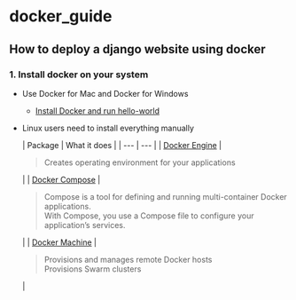 # docker_guide
## How to deploy a django website using docker

### 1. Install docker on your system
- Use Docker for Mac and Docker for Windows
  - [Install Docker and run hello-world](https://docs.docker.com/engine/getstarted/step_one/#step-1-get-docker)

- Linux users need to install everything manually

  | Package | What it does |
| --- | --- |
| [Docker Engine](https://docs.docker.com/engine/installation/) | <blockquote>Creates operating environment for your applications</blockquote> |
| [Docker Compose](https://docs.docker.com/compose/install/)    | <blockquote>Compose is a tool for defining and running multi-container Docker applications. <br> With Compose, you use a Compose file to configure your application’s services. </blockquote> |
| [Docker Machine](https://docs.docker.com/machine/install-machine/) | <blockquote>Provisions and manages remote Docker hosts <br> Provisions Swarm clusters</blockquote> |
